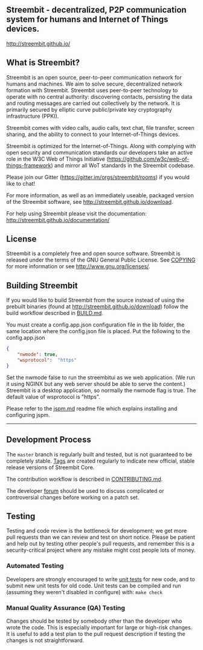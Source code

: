 ## Streembit - decentralized, P2P communication system for humans and Internet of Things devices.

http://streembit.github.io/

What is Streembit?
-----------------

Streembit is an open source, peer-to-peer communication network for humans and machines. We aim to solve secure, decentralized network formation with Streembit. Streembit uses peer-to-peer technology to operate with no central authority: discovering contacts, persisting the data and routing messages are carried out collectively by the network. It is primarily secured by elliptic curve public/private key cryptography infrastructure (PPKI). 

Streembit comes with video calls, audio calls, text chat, file transfer, screen sharing, and the ability to connect to your Internet-of-Things devices.

Streembit is optimized for the Internet-of-Things. Along with complying with open security and communication standards our developers take an active role in the W3C Web of Things Initiative (https://github.com/w3c/web-of-things-framework) and mirror all WoT standards in the Streembit codebase.

Please join our Gitter (https://gitter.im/orgs/streembit/rooms) if you would like to chat! 

For more information, as well as an immediately useable, packaged version of the Streembit software, see http://streembit.github.io/download.

For help using Streembit please visit the documentation: http://streembit.github.io/documentation/

License
-------

Streembit is a completely free and open source software. Streembit is released under the terms of the GNU General Public License. See [COPYING](COPYING) for more
information or see http://www.gnu.org/licenses/.


Building Streembit
-----------------

If you would like to build Streembit from the source instead of using the prebuilt binaries (found at http://streembit.github.io/download) follow the build workflow described in [BUILD.md](BUILD.md).

You must create a config.app.json configuration file in the lib folder, the same location where the config.json file is placed.
Put the following to the config.app.json
```json
{
    "nwmode": true,
    "wsprotocol":  "https"
}
```

Set the nwmode false to run the streembitui as we web application. (We run it using NGINX but any web server should be able to serve the content.) Streembit is a desktop application, so normally the nwmode flag is true.
The default value of wsprotocol is "https".

Please refer to the [jspm.md](jspm.md) readme file which explains installing and configuring jspm.

---------------



Development Process
-------------------

The `master` branch is regularly built and tested, but is not guaranteed to be
completely stable. [Tags](https://github.com/streembit/streembit/tags) are created
regularly to indicate new official, stable release versions of Streembit Core.

The contribution workflow is described in [CONTRIBUTING.md](CONTRIBUTING.md).

The developer [forum](https://gitter.im/streembit)
should be used to discuss complicated or controversial changes before working
on a patch set.


Testing
-------

Testing and code review is the bottleneck for development; we get more pull
requests than we can review and test on short notice. Please be patient and help out by testing
other people's pull requests, and remember this is a security-critical project where any mistake might cost people
lots of money.

### Automated Testing

Developers are strongly encouraged to write [unit tests](/doc/unit-tests.md) for new code, and to
submit new unit tests for old code. Unit tests can be compiled and run
(assuming they weren't disabled in configure) with: `make check`


### Manual Quality Assurance (QA) Testing

Changes should be tested by somebody other than the developer who wrote the
code. This is especially important for large or high-risk changes. It is useful
to add a test plan to the pull request description if testing the changes is
not straightforward.




